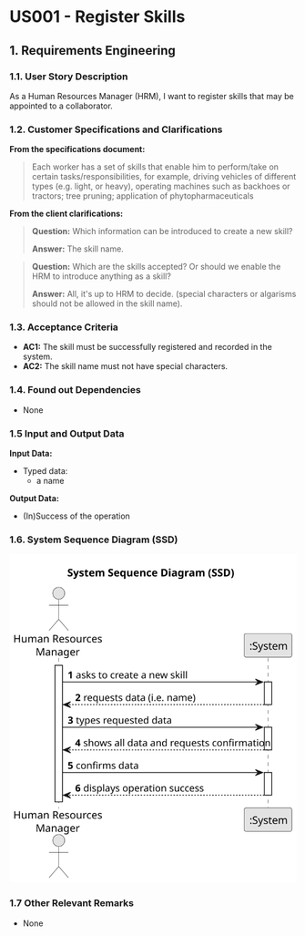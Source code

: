 # US001 - Register Skills


## 1. Requirements Engineering

### 1.1. User Story Description

As a Human Resources Manager (HRM), I want to register skills that may be appointed to a collaborator.

### 1.2. Customer Specifications and Clarifications 

**From the specifications document:**

>	Each worker has a set of skills that enable him to perform/take on certain tasks/responsibilities, for example, driving vehicles of different types (e.g. light, or heavy), operating machines such as backhoes or tractors; tree pruning; application of phytopharmaceuticals

**From the client clarifications:**

> **Question:** Which information can be introduced to create a new skill?
>
> **Answer:** The skill name.

> **Question:** Which are the skills accepted? Or should we enable the HRM to introduce anything as a skill?
>
> **Answer:** All, it's up to HRM to decide. (special characters or algarisms should not be allowed in the skill name).

### 1.3. Acceptance Criteria

* **AC1:** The skill must be successfully registered and recorded in the system.
* **AC2:** The skill name must not have special characters.

### 1.4. Found out Dependencies

* None

### 1.5 Input and Output Data

**Input Data:**

* Typed data:
    * a name

**Output Data:**

* (In)Success of the operation

### 1.6. System Sequence Diagram (SSD)

![System Sequence Diagram - Alternative One](svg/us001-system-sequence-diagram.svg)


### 1.7 Other Relevant Remarks

* None
